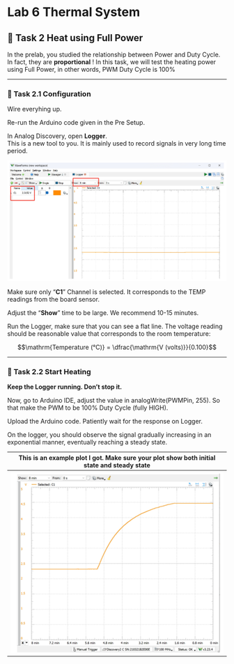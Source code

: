# Lab 6 Thermal System

## :dart: Task 2 Heat using Full Power

In the prelab, you studied the relationship between Power and Duty Cycle. In fact, they are
**proportional** !
In this task, we will test the heating power using Full Power, in other words, PWM
Duty Cycle is 100%

----
### 📌 Task 2.1 Configuration

Wire everyhing up. 

Re-run the Arduino code given in the Pre Setup.

In Analog Discovery, open **Logger**. <br>This is a new tool to you. It is mainly used to record
signals in very long time period.

<img src="Pic/logger.png" width="800">

Make sure only “**C1**” Channel is selected. It corresponds to the TEMP readings from the
board sensor.

Adjust the “**Show**” time to be large. We recommend 10-15 minutes.

Run the Logger, make sure that you can see a flat line. The voltage reading should be
reasonable value that corresponds to the room temperature:

$$\mathrm{Temperature (°C)} = \dfrac{\mathrm{V (volts)}}{0.100}$$

----
### 📌 Task 2.2 Start Heating

**Keep the Logger running. Don’t stop it.**

Now, go to Arduino IDE, adjust the value in analogWrite(PWMPin, 255). So that make the PWM
to be 100% Duty Cycle (fully HIGH).

Upload the Arduino code. Patiently wait for the response on Logger.

On the logger, you should observe the signal gradually increasing in an exponential manner, eventually reaching a steady state.

| **This is an example plot I got. Make sure your plot show both initial state and steady state** | 
|---------------------|
| <img src="Pic/mylogger.png" width="800"> | 
